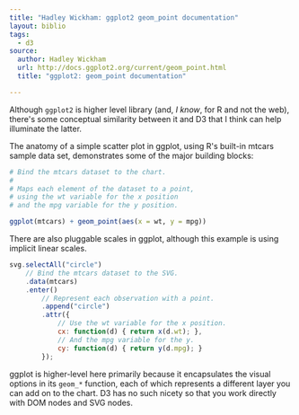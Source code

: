 ```yaml
---
title: "Hadley Wickham: ggplot2 geom_point documentation"
layout: biblio
tags:
  - d3
source:
  author: Hadley Wickham
  url: http://docs.ggplot2.org/current/geom_point.html
  title: "ggplot2: geom_point documentation"

---
```


Although `ggplot2` is higher level library (and, *I know*, for R and not the web), there's some conceptual similarity between it and D3 that I think can help illuminate the latter.

The anatomy of a simple scatter plot in ggplot, using R's built-in mtcars sample data set, demonstrates some of the major building blocks:

```r
# Bind the mtcars dataset to the chart.
#
# Maps each element of the dataset to a point,
# using the wt variable for the x position
# and the mpg variable for the y position.

ggplot(mtcars) + geom_point(aes(x = wt, y = mpg))

```

There are also pluggable scales in ggplot, although this example is using
implicit linear scales.


```javascript
svg.selectAll("circle")
    // Bind the mtcars dataset to the SVG.
    .data(mtcars)
    .enter()
        // Represent each observation with a point.
        .append("circle")
        .attr({
            // Use the wt variable for the x position.
            cx: function(d) { return x(d.wt); },
            // And the mpg variable for the y.
            cy: function(d) { return y(d.mpg); }
        });
```

ggplot is higher-level here primarily because it encapsulates the visual options in its `geom_*` function, each of which represents a different layer you can add on to the chart. D3 has no such nicety so that you work directly with DOM nodes and SVG nodes.
